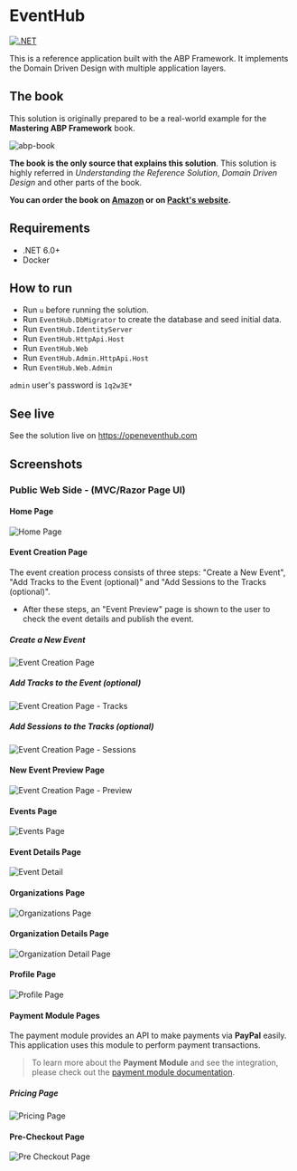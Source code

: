 # EventHub

[![.NET](https://github.com/volosoft/eventhub/actions/workflows/dotnet.yml/badge.svg)](https://github.com/volosoft/eventhub/actions/workflows/dotnet.yml)

This is a reference application built with the ABP Framework. It implements the Domain Driven Design with multiple application layers.

## The book

This solution is originally prepared to be a real-world example for the **Mastering ABP Framework** book.

![abp-book](etc/images/abp-book.png)

**The book is the only source that explains this solution**. This solution is highly referred in *Understanding the Reference Solution*, *Domain Driven Design* and other parts of the book.

**You can order the book on [Amazon](https://www.amazon.com/gp/product/B097Z2DM8Q) or on [Packt's website](https://www.packtpub.com/product/mastering-abp-framework/9781801079242).**

## Requirements

* .NET 6.0+
* Docker

## How to run

* Run `u` before running the solution.
* Run `EventHub.DbMigrator` to create the database and seed initial data.
* Run `EventHub.IdentityServer`
* Run `EventHub.HttpApi.Host`
* Run `EventHub.Web`
* Run `EventHub.Admin.HttpApi.Host`
* Run `EventHub.Web.Admin`

`admin` user's password is `1q2w3E*`

## See live

See the solution live on https://openeventhub.com

## Screenshots

### Public Web Side - (MVC/Razor Page UI)

#### Home Page

![Home Page](etc/images/homepage.png)

#### Event Creation Page

The event creation process consists of three steps: "Create a New Event", "Add Tracks to the Event (optional)" and "Add Sessions to the Tracks (optional)".

* After these steps, an "Event Preview" page is shown to the user to check the event details and publish the event.

##### Create a New Event

![Event Creation Page](etc/images/event-creation-page.png)

##### Add Tracks to the Event (optional)

![Event Creation Page - Tracks](etc/images/event-creation-page-tracks.png)

##### Add Sessions to the Tracks (optional)

![Event Creation Page - Sessions](etc/images/event-creation-page-sessions.png)

#### New Event Preview Page

![Event Creation Page - Preview](etc/images/event-creation-page-preview.png)

#### Events Page

![Events Page](etc/images/events-page.png)

#### Event Details Page

![Event Detail](etc/images/event-detail.png)

#### Organizations Page

![Organizations Page](etc/images/organizations-page.png)

#### Organization Details Page

![Organization Detail Page](etc/images/organization-detail-page.png)

#### Profile Page

![Profile Page](etc/images/profile-page.png)

#### Payment Module Pages

The payment module provides an API to make payments via **PayPal** easily. This application uses this module to perform payment transactions.

> To learn more about the **Payment Module** and see the integration, please check out the [payment module documentation](modules/payment/README.md).

##### Pricing Page

![Pricing Page](etc/images/pricing-page.png)

#### Pre-Checkout Page

![Pre Checkout Page](etc/images/pre-checkout-page.png)
